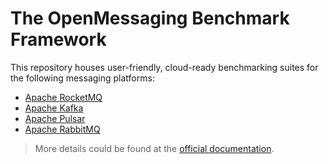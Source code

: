 # The OpenMessaging Benchmark Framework

This repository houses user-friendly, cloud-ready benchmarking suites for the following messaging platforms:

* [Apache RocketMQ](https://rocketmq.apache.org) 
* [Apache Kafka](https://kafka.apache.org)
* [Apache Pulsar](https://pulsar.apache.org)
* [Apache RabbitMQ](https://www.rabbitmq.com/)


> More details could be found at the [official documentation](http://openmessaging.cloud/docs/benchmarks/).
